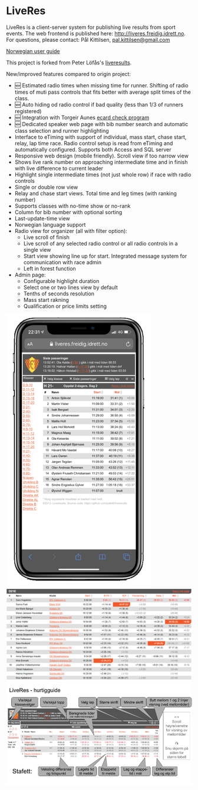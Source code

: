 # LiveRes
LiveRes is a client-server system for publishing live results from sport events. The web frontend is published here: http://liveres.freidig.idrett.no. For questions, please contact: Pål Kittilsen, pal.kittilsen@gmail.com

[Norwegian user guide](https://docs.google.com/document/d/1MGTH807QShXwFZVL1RiB1azCDjvMclou3DKP0TuHw84)

This project is forked from Peter Löfås's [liveresults](https://github.com/petlof/liveresults). 

New/improved features compared to origin project:

* :new: Estimated radio times when missing time for runner. Shifting of radio times of muti pass controls that fits better with average split times of the class. 
* :new: Auto hiding od radio control if bad quality (less than 1/3 of runners registered)
* :new: Integration with Torgeir Aunes [ecard check program](https://github.com/Taune/EmiTagCheck)
* :new: Dedicated speaker web page with bib number search and automatic class selection and runner highlighting
* Interface to eTiming with support of individual, mass start, chase start, relay, lap time race. Radio control setup is read from eTiming and automatically configured. Supports both Access and SQL server 
* Responsive web design (mobile friendly). Scroll view if too narrow view
* Shows live rank number on approaching intermediate time and in finish with live difference to current leader
* Highlight single intermediate times (not just whole row) if race with radio controls
* Single or double row view
* Relay and chase start views. Total time and leg times (with ranking number)
* Supports classes with no-time show or no-rank
* Column for bib number with optional sorting
* Last-update-time view
* Norwegian language support
* Radio view for organizer (all with filter option):
   * Live scroll of finish
   * Live scroll of any selected radio control or all radio controls in a single view
   * Start view showing line up for start. Integrated message system for communication with race admin
   * Left in forest function
* Admin page:
   * Configurable highlight duration
   * Select one or two lines view by default
   * Tenths of seconds resolution
   * Mass start rakning
   * Qualification or price limits setting
   
![Mobile view](Doc/LiveResiPhone.png?raw=true "Example of mobile view")
![Class view](Doc/classview.png?raw=true "Example of class view")
![Guide](web/images/LiveResGuide.jpg?raw=true "LiveRes guide")



